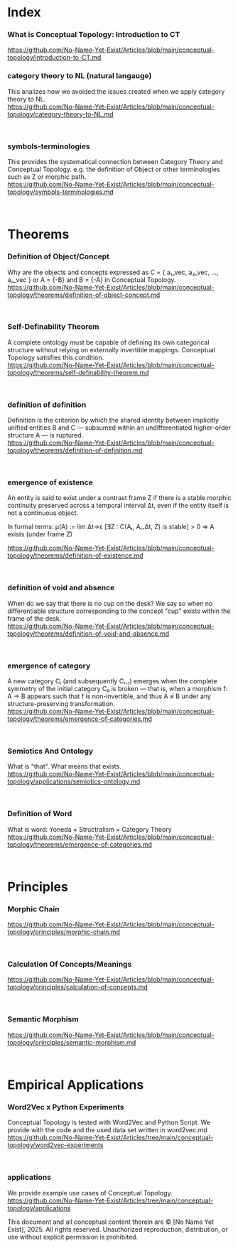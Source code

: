 # Index

### What is Conceptual Topology: Introduction to CT
https://github.com/No-Name-Yet-Exist/Articles/blob/main/conceptual-topology/introduction-to-CT.md

### category theory to NL (natural langauge)
This analizes how we avoided the issues created when we apply category theory to NL.</br>
https://github.com/No-Name-Yet-Exist/Articles/blob/main/conceptual-topology/category-theory-to-NL.md

</br>

### symbols-terminologies
This provides the systematical connection between Category Theory and Conceptual Topology.
e.g. the definition of Object or other terminologies such as Z or morphic path.</br>
https://github.com/No-Name-Yet-Exist/Articles/blob/main/conceptual-topology/symbols-terminologies.md

</br>

# Theorems

### Definition of Object/Concept
Why are the objects and concepts expressed as C = { a₁_vec, a₂_vec, ..., aₙ_vec }
or A = {-B} and B = {-A} in Conceptual Topology.</br>
https://github.com/No-Name-Yet-Exist/Articles/blob/main/conceptual-topology/theorems/definition-of-object-concept.md

</br>

### Self-Definability Theorem
A complete ontology must be capable of defining its own categorical structure without relying on externally invertible mappings. Conceptual Topology satisfies this condition.</br>
https://github.com/No-Name-Yet-Exist/Articles/blob/main/conceptual-topology/theorems/self-definability-theorem.md

</br>

### definition of definition
Definition is the criterion by which the shared identity between implicitly unified entities B and C — subsumed within an undifferentiated higher-order structure A — is ruptured.</br>
https://github.com/No-Name-Yet-Exist/Articles/blob/main/conceptual-topology/theorems/definition-of-definition.md

</br>

### emergence of existence
An entity is said to exist under a contrast frame Z
if there is a stable morphic continuity preserved across a temporal interval Δt,
even if the entity itself is not a continuous object.</br>

In formal terms:
μ(A) := lim Δt→ε [∃Z : C(Aₜ, Aₜ₊Δt, Z) is stable] > 0
⇒ A exists (under frame Z)</br>

https://github.com/No-Name-Yet-Exist/Articles/blob/main/conceptual-topology/theorems/definition-of-existence.md

</br>

### definition of void and absence
When do we say that there is no cup on the desk?
We say so when no differentiable structure corresponding to the concept "cup" exists within the frame of the desk.</br>
https://github.com/No-Name-Yet-Exist/Articles/blob/main/conceptual-topology/theorems/definition-of-void-and-absence.md

</br>

### emergence of category
A new category Cᵢ (and subsequently Cᵢ₊₁) emerges when the complete symmetry of the initial category C₀ is broken — that is, when a morphism f: A → B appears such that f is non-invertible,
and thus A ≉ B under any structure-preserving transformation. </br>
https://github.com/No-Name-Yet-Exist/Articles/blob/main/conceptual-topology/theorems/emergence-of-categories.md

</br>

### Semiotics And Ontology
What is "that". What means that exists.</br>
https://github.com/No-Name-Yet-Exist/Articles/blob/main/conceptual-topology/applications/semiotics-ontology.md

</br>

### Definition of Word
What is word: Yoneda × Structralism × Category Theory</br>
https://github.com/No-Name-Yet-Exist/Articles/blob/main/conceptual-topology/theorems/emergence-of-categories.md

</br>

# Principles

### Morphic Chain
https://github.com/No-Name-Yet-Exist/Articles/blob/main/conceptual-topology/principles/morphic-chain.md

</br>

### Calculation Of Concepts/Meanings
https://github.com/No-Name-Yet-Exist/Articles/blob/main/conceptual-topology/principles/calculation-of-concepts.md

</br>

### Semantic Morphism
https://github.com/No-Name-Yet-Exist/Articles/blob/main/conceptual-topology/principles/semantic-morphism.md

</br>

# Empirical Applications

### Word2Vec x Python Experiments
Conceptual Topology is tested with Word2Vec and Python Script.
We provide with the code and the used data set written in word2vec.md</br>
https://github.com/No-Name-Yet-Exist/Articles/tree/main/conceptual-topology/word2vec-experiments

</br>

### applications
We provide example use cases of Conceptual Topology.</br>
https://github.com/No-Name-Yet-Exist/Articles/tree/main/conceptual-topology/applications


This document and all conceptual content therein are © [No Name Yet Exist], 2025. All rights reserved. Unauthorized reproduction, distribution, or use without explicit permission is prohibited.